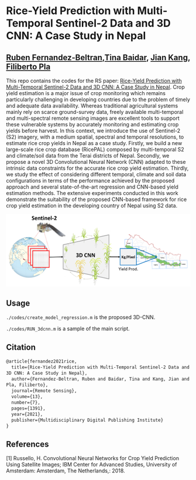 # Rice-Yield Prediction with Multi-Temporal Sentinel-2 Data and 3D CNN: A Case Study in Nepal

[Ruben Fernandez-Beltran](https://scholar.google.es/citations?user=pdzJmcQAAAAJ&hl=es),[Tina Baidar](https://scholar.google.es/citations?user=C6O3elsAAAAJ&hl=es), [Jian Kang](https://github.com/jiankang1991), [Filiberto Pla](https://scholar.google.es/citations?user=mSSPcAMAAAAJ&hl=es)
---

This repo contains the codes for the RS paper: [Rice-Yield Prediction with Multi-Temporal Sentinel-2 Data and 3D CNN: A Case Study in Nepal](https://www.mdpi.com/2072-4292/13/7/1391). Crop yield estimation is a major issue of crop monitoring which remains particularly challenging in developing countries due to the problem of timely and adequate data availability. Whereas traditional agricultural systems mainly rely on scarce ground-survey data, freely available multi-temporal and multi-spectral remote sensing images are excellent tools to support these vulnerable systems by accurately monitoring and estimating crop yields before harvest. In this context, we introduce the use of Sentinel-2 (S2) imagery, with a medium spatial, spectral and temporal resolutions, to estimate rice crop yields in Nepal as a case study. Firstly, we build a new large-scale rice crop database (RicePAL) composed by multi-temporal S2 and climate/soil data from the Terai districts of Nepal. Secondly, we propose a novel 3D Convolutional Neural Network (CNN) adapted to these intrinsic data constraints for the accurate rice crop yield estimation. Thirdly, we study the effect of considering different temporal, climate and soil data configurations in terms of the performance achieved by the proposed approach and several state-of-the-art regression and CNN-based yield estimation methods. The extensive experiments conducted in this work demonstrate the suitability of the proposed CNN-based framework for rice crop yield estimation in the developing country of Nepal using S2 data.


![alt text](./framework.png)


## Usage

`./codes/create_model_regression.m` is the proposed 3D-CNN.

`./codes/RUN_3dcnn.m` is a sample of the main script.


## Citation

```
@article{fernandez2021rice,
  title={Rice-Yield Prediction with Multi-Temporal Sentinel-2 Data and 3D CNN: A Case Study in Nepal},
  author={Fernandez-Beltran, Ruben and Baidar, Tina and Kang, Jian and Pla, Filiberto},
  journal={Remote Sensing},
  volume={13},
  number={7},
  pages={1391},
  year={2021},
  publisher={Multidisciplinary Digital Publishing Institute}
}
```

## References

[1] Russello, H. Convolutional Neural Networks for Crop Yield Prediction Using Satellite Images; IBM Center for Advanced Studies,
University of Amsterdam: Amsterdam, The Netherlands,: 2018.
